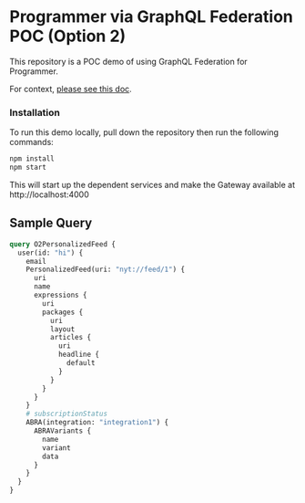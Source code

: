 # Programmer via GraphQL Federation POC (Option 2)

This repository is a POC demo of using GraphQL Federation for Programmer.

For context, [please see this doc](https://docs.google.com/document/d/1o2l25XPB6S89oBzpDCvYo1FwLIlaMul2ErGQ1soRlhE).

### Installation

To run this demo locally, pull down the repository then run the following commands:

```sh
npm install
npm start
```

This will start up the dependent services and make the Gateway available at http://localhost:4000

## Sample Query

```graphql
query O2PersonalizedFeed {
  user(id: "hi") {
    email
    PersonalizedFeed(uri: "nyt://feed/1") {
      uri
      name
      expressions {
        uri
        packages {
          uri
          layout
          articles {
            uri
            headline {
              default
            }
          }
        }
      }
    }
    # subscriptionStatus
    ABRA(integration: "integration1") {
      ABRAVariants {
        name
        variant
        data
      }
    }
  }
}
```